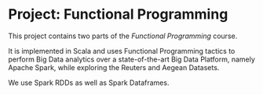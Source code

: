 # Project: Functional Programming

This project contains two parts of the *Functional Programming* course.

It is implemented in Scala and uses Functional Programming tactics to perform Big Data analytics over a state-of-the-art Big Data Platform, 
namely Apache Spark, while exploring the Reuters and Aegean Datasets.

We use Spark RDDs as well as Spark Dataframes.
